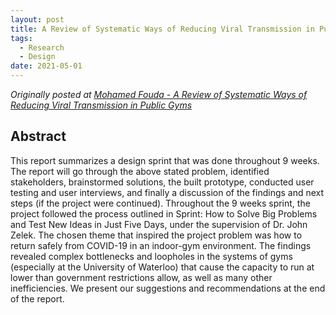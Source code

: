 ```yaml
---
layout: post
title: A Review of Systematic Ways of Reducing Viral Transmission in Public Gyms
tags:
  - Research
  - Design
date: 2021-05-01
---
```

*Originally posted at [Mohamed Fouda - A Review of Systematic Ways of Reducing Viral Transmission in Public Gyms](https://sites.google.com/view/mohamed-fouda/archived-projects-research/a-review-of-systematic-ways-of-reducing-viral-transmission-in-public-gyms)*

## Abstract
This report summarizes a design sprint that was done throughout 9 weeks. The report will go through the above stated problem, identified stakeholders, brainstormed solutions, the built prototype, conducted user testing and user interviews, and finally a discussion of the findings and next steps (if the project were continued). Throughout the 9 weeks sprint, the project followed the process outlined in Sprint: How to Solve Big Problems and Test New Ideas in Just Five Days, under the supervision of Dr. John Zelek. The chosen theme that inspired the project problem was how to return safely from COVID-19 in an indoor-gym environment. The findings revealed complex bottlenecks and loopholes in the systems of gyms (especially at the University of Waterloo) that cause the capacity to run at lower than government restrictions allow, as well as many other inefficiencies. We present our suggestions and recommendations at the end of the report.
